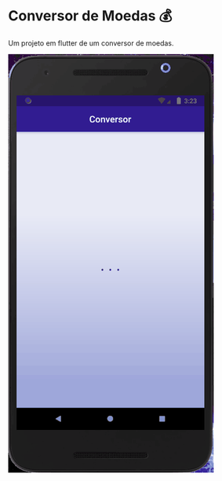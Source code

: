 # Conversor de Moedas 💰

Um projeto em flutter de um conversor de moedas.

![Conversor de moedas](conversor_animacao.gif)
